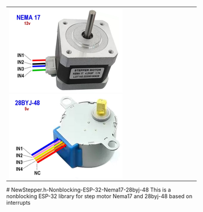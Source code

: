 <html>

<head>
<meta http-equiv="Content-Language" content="pt-br">
<meta http-equiv="Content-Type" content="text/html; charset=windows-1252">
<title>Nova pagina 1</title>
</head>

<body>

<table border="0" width="100%" id="table1">
	<tr>
		<td>
		<img border="0" src="/NewStepper/images/Nema17.jpg" width="300" height="224">&nbsp;&nbsp;&nbsp;&nbsp;&nbsp;&nbsp;&nbsp;&nbsp;&nbsp;&nbsp;&nbsp;&nbsp;&nbsp;&nbsp;&nbsp;&nbsp;&nbsp;&nbsp;&nbsp;&nbsp;&nbsp;&nbsp;&nbsp;&nbsp;&nbsp;&nbsp;&nbsp;&nbsp;
		<img border="0" src="/NewStepper/images/28byj-48.jpg" width="300" height="224"></td>
	</tr>
</table>

</body>

</html># NewStepper.h-Nonblocking-ESP-32-Nema17-28byj-48
This is a nonblocking ESP-32 library for step motor Nema17 and 28byj-48 based on interrupts
